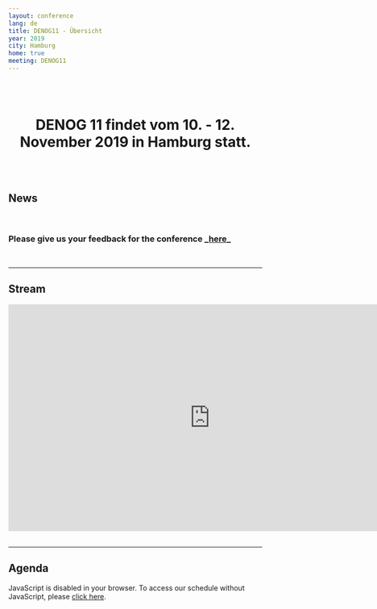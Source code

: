 ```yaml
---
layout: conference
lang: de
title: DENOG11 - Übersicht
year: 2019
city: Hamburg
home: true
meeting: DENOG11
---
```


<br><br>
<center>


<h1>DENOG 11 findet vom 10. - 12. November 2019 in Hamburg statt.</h1>

</center>
 <br><br>
 
 <h2> News </h2>
 <br>
 <h3>Please give us your feedback for the conference _<a href="https://forms.gle/yMk5A3R8BsZa2wBt6">here</a>_</h3>
 <br>
 <hr>

<h2> Stream </h2>
<iframe src="https://streaming.media.ccc.de/denog11/embed/helmut-schmidt-auditorium/dash/native/no-autoplay" width="800" height="450" frameborder="none" allowfullscreen="allowfullscreen" seamless="seamless" scrolling="no"></iframe>
<br>
<br>
<hr>
<h2> Agenda </h2>
<pretalx-schedule-widget event="https://pretalx.denog.de/denog11/" height="500px"></pretalx-schedule-widget>
<noscript>
   <div class="pretalx-widget">
        <div class="pretalx-widget-info-message">
            JavaScript is disabled in your browser. To access our schedule without JavaScript,
            please <a target="_blank" href="https://pretalx.denog.de/denog11/schedule/">click here</a>.
        </div>
    </div>
</noscript>
